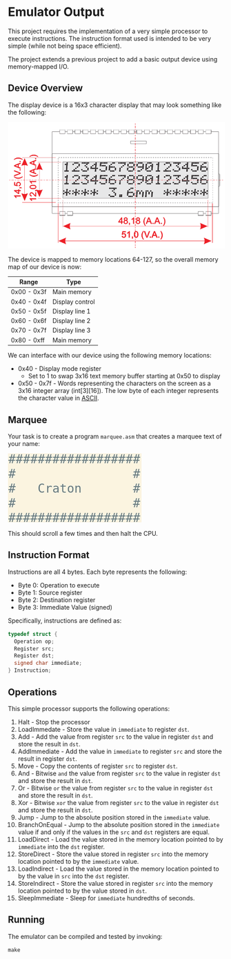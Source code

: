 Emulator Output
===============

This project requires the implementation of a very simple processor to execute instructions. The instruction format used is intended to be very simple (while not being space efficient).

The project extends a previous project to add a basic output device using memory-mapped I/O.

Device Overview
---------------

The display device is a 16x3 character display that may look something like the following:

![Display device](media/display.png)

The device is mapped to memory locations 64-127, so the overall memory map of our device is now:

| Range       | Type            |
| ----------- | --------------- |
| 0x00 - 0x3f | Main memory     |
| 0x40 - 0x4f | Display control |
| 0x50 - 0x5f | Display line 1  |
| 0x60 - 0x6f | Display line 2  |
| 0x70 - 0x7f | Display line 3  |
| 0x80 - 0xff | Main memory     |

We can interface with our device using the following memory locations:

- 0x40 - Display mode register
    - Set to 1 to swap 3x16 text memory buffer starting at 0x50 to display
- 0x50 - 0x7f - Words representing the characters on the screen as a 3x16 integer array (int[3][16]). The low byte of each integer represents the character value in [ASCII](https://en.wikipedia.org/wiki/ASCII#Printable_characters).

Marquee
-------

Your task is to create a program `marquee.asm` that creates a marquee text of your name:

![output](media/output.gif)

This should scroll a few times and then halt the CPU.

Instruction Format
------------------

Instructions are all 4 bytes. Each byte represents the following:

- Byte 0: Operation to execute
- Byte 1: Source register
- Byte 2: Destination register
- Byte 3: Immediate Value (signed)

Specifically, instructions are defined as:

```c
typedef struct {
  Operation op;
  Register src;
  Register dst;
  signed char immediate;
} Instruction;
```

Operations
----------

This simple processor supports the following operations:

1. Halt - Stop the processor
2. LoadImmedate - Store the value in `immediate` to register `dst`.
3. Add - Add the value from register `src` to the value in register `dst` and store the result in `dst`.
4. AddImmediate - Add the value in `immediate` to register `src` and store the result in register `dst`.
5. Move - Copy the contents of register `src` to register `dst`.
6. And - Bitwise `and` the value from register `src` to the value in register `dst` and store the result in `dst`.
7. Or - Bitwise `or` the value from register `src` to the value in register `dst` and store the result in `dst`.
8. Xor - Bitwise `xor` the value from register `src` to the value in register `dst` and store the result in `dst`.
9. Jump - Jump to the absolute position stored in the `immediate` value.
10. BranchOnEqual - Jump to the absolute position stored in the `immediate` value if and only if the values in the `src` and `dst` registers are equal.
11. LoadDirect - Load the value stored in the memory location pointed to by `immediate` into the `dst` register.
12. StoreDirect - Store the value stored in register `src` into the memory location pointed to by the `immediate` value.
13. LoadIndirect - Load the value stored in the memory location pointed to by the value in `src` into the `dst` register.
14. StoreIndirect - Store the value stored in register `src` into the memory location pointed to by the value stored in `dst`.
15. SleepImmediate - Sleep for `immediate` hundredths of seconds.

Running
-------

The emulator can be compiled and tested by invoking:

```
make
```
